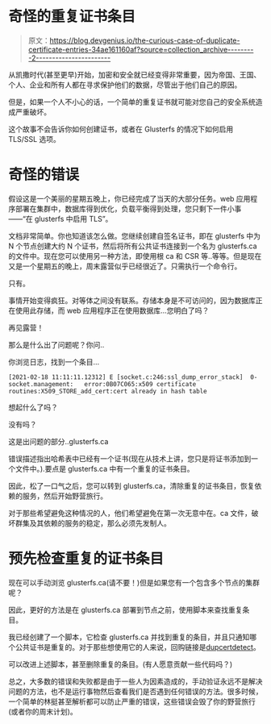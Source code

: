 # 奇怪的重复证书条目

> 原文：<https://blog.devgenius.io/the-curious-case-of-duplicate-certificate-entries-34ae161160af?source=collection_archive---------2----------------------->

从凯撒时代(甚至更早)开始，加密和安全就已经变得非常重要，因为帝国、王国、个人、企业和所有人都在寻求保护他们的数据，尽管出于他们自己的原因。

但是，如果一个人不小心的话，一个简单的重复证书就可能对您自己的安全系统造成严重破坏。

这个故事不会告诉你如何创建证书，或者在 Glusterfs 的情况下如何启用 TLS/SSL 选项。

# **奇怪的错误**

假设这是一个美丽的星期五晚上，你已经完成了当天的大部分任务。web 应用程序部署在集群中，数据库得到优化，负载平衡得到处理，您只剩下一件小事——“在 glusterfs 中启用 TLS”。

文档非常简单。你也知道该怎么做。您继续创建自签名证书，即在 glusterfs 中为 N 个节点创建大约 N 个证书，然后将所有公共证书连接到一个名为 glusterfs.ca 的文件中。现在您可以使用另一种方法，即使用根 ca 和 CSR 等..等等。但是现在又是一个星期五的晚上，周末露营似乎已经很近了。只需执行一个命令行。

只有。

事情开始变得疯狂。对等体之间没有联系。存储本身是不可访问的，因为数据库正在使用此存储，而 web 应用程序正在使用数据库…您明白了吗？

再见露营！

那么是什么出了问题呢？你问..

你浏览日志，找到一个条目…

```
[2021-02-18 11:11:11.12312] E [socket.c:246:ssl_dump_error_stack]  0-socket.management:   error:0B07C065:x509 certificate  routines:X509_STORE_add_cert:cert already in hash table
```

想起什么了吗？

没有吗？

这是出问题的部分..glusterfs.ca

错误描述指出哈希表中已经有一个证书(现在从技术上讲，您只是将证书添加到一个文件中。).要点是 glusterfs.ca 中有一个重复的证书条目。

因此，松了一口气之后，您可以转到 glusterfs.ca，清除重复的证书条目，恢复依赖的服务，然后开始野营旅行。

对于那些希望避免这种情况的人，他们希望避免在第一次无意中在。ca 文件，破坏群集及其依赖的服务的稳定，那么必须先发制人。

# 预先检查重复的证书条目

现在可以手动浏览 glusterfs.ca(请不要！)但是如果您有一个包含多个节点的集群呢？

因此，更好的方法是在 glusterfs.ca 部署到节点之前，使用脚本来查找重复条目。

我已经创建了一个脚本，它检查 glusterfs.ca 并找到重复的条目，并且只通知哪个公共证书是重复的。对于那些想使用它的人来说，回购链接是[dupcertdetect](https://github.com/srijan-sivakumar/duplCertDetect)。

可以改进上述脚本，甚至删除重复的条目。(有人愿意贡献一些代码吗？)

总之，大多数的错误和失败都是由于一些人为因素造成的，手动验证永远不是解决问题的方法，也不是运行事物然后查看我们是否遇到任何错误的方法。很多时候，一个简单的林挺甚至解析都可以防止严重的错误，这些错误会毁了你的野营旅行(或者你的周末计划)。